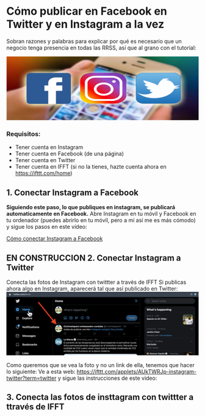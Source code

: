 # Cómo publicar en Facebook en Twitter y en Instagram a la vez
Sobran razones y palabras para explicar por qué es necesario que un negocio tenga presencia en todas las RRSS, así que al grano con el tutorial:

![](https://github.com/chachipirulin/publicar_en_multiples_RRSS_de1vez/blob/main/FOTOS_/3grandes_small.png)

### Requisitos:
* Tener cuenta en Instagram
* Tener cuenta en Facebook (de una página)
* Tener cuenta en Twitter
* Tener cuenta en IFFT (si no la tienes, hazte cuenta ahora en https://ifttt.com/home)

## 1. Conectar Instagram a Facebook
**Siguiendo este paso, lo que publiques en instagram, se publicará automaticamente en Facebook.**
Abre Instagram en tu móvil y Facebook en tu ordenador (puedes abrirlo en tu móvil, pero a mí así me es más cómodo) y sigue los pasos en este vídeo:

[Cómo conectar Instagram a Facebook](https://youtu.be/-KVI9e8peUY)

## EN CONSTRUCCION 2. Conectar Instagram a Twitter 
Conecta las fotos de Instagram con twittter a través de IFFT
Si publicas ahora algo en Instagram, aparecerá tal que así publicado en Twitter:
![twitter_nova](twitter_nova.png)

Como queremos que se vea la foto y no un link de ella, tenemos que hacer lo siguiente:
Ve a esta web: https://ifttt.com/applets/AUkTWRJp-instagram-twitter?term=twitter
y sigue las instrucciones de este video:



## 3. Conecta las fotos de insttagram con twittter a ttravés de IFFT

